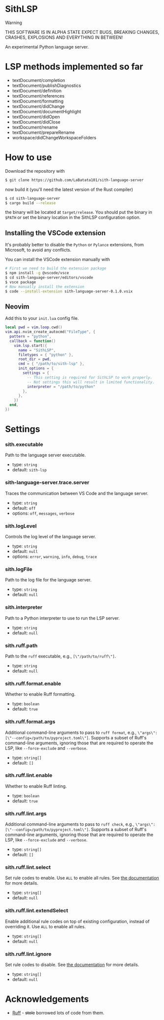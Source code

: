 # SithLSP

> [!WARNING]
> THIS SOFTWARE IS IN ALPHA STATE EXPECT BUGS, BREAKING CHANGES, CRASHES, EXPLOSIONS AND EVERYTHING IN BETWEEN!

An experimental Python language server.

# LSP methods implemented so far

- textDocument/completion
- textDocument/publishDiagnostics
- textDocument/definition
- textDocument/references
- textDocument/formatting
- textDocument/didChange
- textDocument/documentHighlight
- textDocument/didOpen
- textDocument/didClose
- textDocument/rename
- textDocument/prepareRename
- workspace/didChangeWorkspaceFolders

# How to use

Download the repository with

```sh
$ git clone https://github.com/LaBatata101/sith-language-server
```

now build it (you'll need the latest version of the Rust compiler)

```sh
$ cd sith-language-server
$ cargo build --release
```

the binary will be located at `target/release`. You should put the binary in `$PATH` or
set the binary location in the SithLSP configuration option.

## Installing the VSCode extension

It's probably better to disable the `Python` or `Pylance` extensions, from Microsoft, to avoid any conflicts.

You can install the VSCode extension manually with

```sh
# First we need to build the extension package
$ npm install -g @vscode/vsce
$ cd sith-language-server/editors/vscode
$ vsce package
# Now manually install the extension
$ code --install-extension sith-language-server-0.1.0.vsix
```

## Neovim

Add this to your `init.lua` config file.

```lua
local pwd = vim.loop.cwd()
vim.api.nvim_create_autocmd("FileType", {
  pattern = "python",
  callback = function()
    vim.lsp.start({
      name = "SithLSP",
      filetypes = { "python" },
      root_dir = pwd,
      cmd = { "/path/to/sith-lsp" },
      init_options = {
        settings = {
          -- This setting is required for SithLSP to work properly.
          -- Not settings this will result in limited functionality.
          interpreter = "/path/to/python"
        },
      },
    })
  end,
})
```

# Settings

### sith.executable

Path to the language server executable.

- type: `string`
- default: `sith-lsp`

### sith-language-server.trace.server

Traces the communication between VS Code and the language server.

- type: `string`
- default: `off`
- options: `off`, `messages`, `verbose`

### sith.logLevel

Controls the log level of the language server.

- type: `string`
- default: `null`
- options: `error`, `warning`, `info`, `debug`, `trace`

### sith.logFile

Path to the log file for the language server.

- type: `string`
- default: `null`

### sith.interpreter

Path to a Python interpreter to use to run the LSP server.

- type: `string`
- default: `null`

### sith.ruff.path

Path to the `ruff` executable, e.g., `[\"/path/to/ruff\"]`.

- type: `string`
- default: `null`

### sith.ruff.format.enable

Whether to enable Ruff formatting.

- type: `boolean`
- default: `true`

### sith.ruff.format.args

Additional command-line arguments to pass to `ruff format`, e.g., `\"args\": [\"--config=/path/to/pyproject.toml\"]`. Supports a subset of Ruff's command-line arguments, ignoring those that are required to operate the LSP, like `--force-exclude` and `--verbose`.

- type: `string[]`
- default: `[]`

### sith.ruff.lint.enable

Whether to enable Ruff linting.

- type: `boolean`
- default: `true`

### sith.ruff.lint.args

Additional command-line arguments to pass to `ruff check`, e.g., `\"args\": [\"--config=/path/to/pyproject.toml\"]`. Supports a subset of Ruff's command-line arguments, ignoring those that are required to operate the LSP, like `--force-exclude` and `--verbose`.

- type: `string[]`
- default: `[]`

### sith.ruff.lint.select

Set rule codes to enable. Use `ALL` to enable all rules. See [the documentation](https://docs.astral.sh/ruff/settings/#lint_select) for more details.

- type: `string[]`
- default: `null`

### sith.ruff.lint.extendSelect

Enable additional rule codes on top of existing configuration, instead of overriding it. Use `ALL` to enable all rules.

- type: `string[]`
- default: `null`

### sith.ruff.lint.ignore

Set rule codes to disable. See [the documentation](https://docs.astral.sh/ruff/settings/#lint_ignore) for more details.

- type: `string[]`
- default: `null`

# Acknowledgements

- [Ruff](https://github.com/astral-sh/ruff) - ~~stole~~ borrowed lots of code from them.
